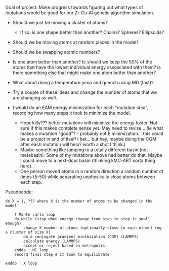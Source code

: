 

Goal of project: Make progress towards figuring out what types of mutations would be good for our Zr-Cu-Al genetic algorithm simulation.
* Should we just be moving a cluster of atoms?
  * If so, is one shape better than another? Chains? Spheres? Ellipsoids?
* Should we be moving atoms at random places in the model?
* Should we be swapping atomic numbers?
* Is one atom better than another? Ie should we keep the 50% of the atoms that have the lowest individual energy assosciated with them? Is there something else that might make one atom better than another?
* What about doing a temperature jump and quench using MD (fast)?

* Try a couple of these ideas and change the number of atoms that we are changing as well.
* I would do an EAM energy minimization for each "mutation idea", recording how many steps it took to minimize the model.
  * Hopefully??? better mutations will minimize the energy faster. Not sure if this makes complete sense yet. May need to revise... (ie what makes a mutation "good"? - probably not E minimization... this could be a project in and of itself I bet... but hey, maybe doing the CGM after each mutation will help? worth a shot I think.)
  * Maybe something like jumping to a totally different basin (not metabasin). Some of my mutations above had better do that. Maybe I could move to a next-door basin (thinking kMC-ART sorta thing here).
  * One person moved atoms in a random direction a random number of times (5-50) while separating unphysically close atoms between each step.


Pseudocode:

```
do X = 1, ??? where X is the number of atoms to be changed in the model

    ! Monte carlo loop
    do while (stop when energy change from step to step is small enough)
        change X number of atoms (optionally close to each other) (eg a cluster of size X)
        do a conjugate gradient minimization (CGM) (LAMMPS)
        calculate energy (LAMMPS)
        accept or reject based on metropolis
    enddo ! MC loop
    record final step # it took to equilibrate

enddo ! X loop
```

